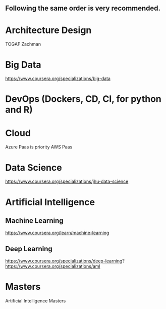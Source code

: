 ## Following the same order is very recommended.

# Architecture Design
TOGAF
Zachman

# Big Data
https://www.coursera.org/specializations/big-data

# DevOps (Dockers, CD, CI, for python and R)

# Cloud
Azure Paas is priority
AWS Paas

# Data Science
https://www.coursera.org/specializations/jhu-data-science

# Artificial Intelligence
## Machine Learning
https://www.coursera.org/learn/machine-learning

## Deep Learning
https://www.coursera.org/specializations/deep-learning?
https://www.coursera.org/specializations/aml

# Masters
Artificial Intelligence Masters
